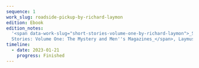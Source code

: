```yaml
---
sequence: 1
work_slug: roadside-pickup-by-richard-laymon
edition: Ebook
edition_notes:
  '<span data-work-slug="short-stories-volume-one-by-richard-laymon">_Short
  Stories: Volume One: The Mystery and Men''s Magazines_</span>, Laymusings, 2014'
timeline:
  - date: 2023-01-21
    progress: Finished
---
```

